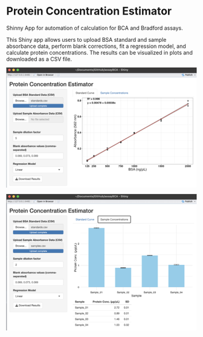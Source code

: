 # Protein Concentration Estimator

Shinny App for automation of calculation for BCA and Bradford assays.

This Shiny app allows users to upload BSA standard and sample absorbance data, perform blank corrections, fit a regression model, and calculate protein concentrations. The results can be visualized in plots and downloaded as a CSV file.

<p align = "center">
<img src = "https://github.com/41ison/Protein-concentration-estimator/blob/main/Screenshot_std.png" width = "1000">
</p>

<p align = "center">
<img src = "https://github.com/41ison/Protein-concentration-estimator/blob/main/Screenshot_results.png" width = "1000">
</p>
